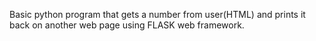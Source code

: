 Basic python program that gets a number from user(HTML) and prints it back on another web page using FLASK web framework.
